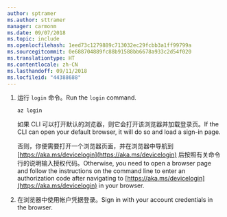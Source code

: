 ```yaml
---
author: sptramer
ms.author: sttramer
manager: carmonm
ms.date: 09/07/2018
ms.topic: include
ms.openlocfilehash: 1eed73c1279889c713032ec29fcbb3a1ff99799a
ms.sourcegitcommit: 0e688704889fc88b91588bb6678a933c2d54f020
ms.translationtype: HT
ms.contentlocale: zh-CN
ms.lasthandoff: 09/11/2018
ms.locfileid: "44388688"
---
```

1. <span data-ttu-id="dcb10-101">运行 `login` 命令。</span><span class="sxs-lookup"><span data-stu-id="dcb10-101">Run the `login` command.</span></span>

    ```azurecli-interactive
    az login
    ```

    <span data-ttu-id="dcb10-102">如果 CLI 可以打开默认的浏览器，则它会打开该浏览器并加载登录页。</span><span class="sxs-lookup"><span data-stu-id="dcb10-102">If the CLI can open your default browser, it will do so and load a sign-in page.</span></span>

    <span data-ttu-id="dcb10-103">否则，你便需要打开一个浏览器页面，并在浏览器中导航到 [https://aka.ms/devicelogin](https://aka.ms/devicelogin) 后按照有关命令行的说明输入授权代码。</span><span class="sxs-lookup"><span data-stu-id="dcb10-103">Otherwise, you need to open a browser page and follow the instructions on the command line to enter an  authorization code after navigating to [https://aka.ms/devicelogin](https://aka.ms/devicelogin) in your browser.</span></span>

2. <span data-ttu-id="dcb10-104">在浏览器中使用帐户凭据登录。</span><span class="sxs-lookup"><span data-stu-id="dcb10-104">Sign in with your account credentials in the browser.</span></span>